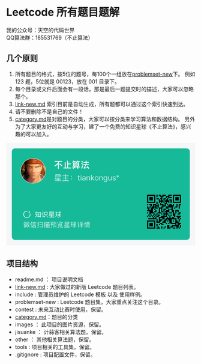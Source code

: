 # Leetcode 所有题目题解


我的公众号：天空的代码世界  
QQ算法群：165531769（不止算法）


## 几个原则  


1. 所有题目的格式，按5位的题号，每100个一组放在[problemset-new](./problemset-new)下。 例如 123 题，5位就是 00123，放在 001 目录下。  
2. 每个目录或文件后面会有一段话，那是最后一题提交时的描述，大家可以忽略那个。  
3. [link-new.md](link-new.md) 索引目前是自动生成，所有题都可以通过这个索引快速到达。  
4. 请不要删除不是自己的文件！
5. [category.md](category.md)是对题目的分类，大家可以按分类来学习算法和数据结构。
   另外为了大家更友好的互动与学习，建了一个免费的知识星球《不止算法》，感兴趣的可以加入。  


![](/images/zhishixingqiu.jpg)


## 项目结构


* readme.md ： 项目说明文档
* [link-new.md](link-new.md) : 大家做过的新版 Leetcode  题目列表。  
* include : 管理员维护的 Leetcode 模板 以及 使用样例。  
* problemset-new : Leetcode 题目集，大家重点关注这个目录。   
* contest : 未来互动比赛时使用，保留。  
* [category.md](category.md)：题目的分类  
* images ： 此项目的图片资源，保留。  
* jisuanke ： 计蒜客相关算法题，保留。  
* other ： 其他相关算法题，保留。  
* tools : 项目相关的工具集，保留。  
* .gitignore : 项目配置文件，保留。    

